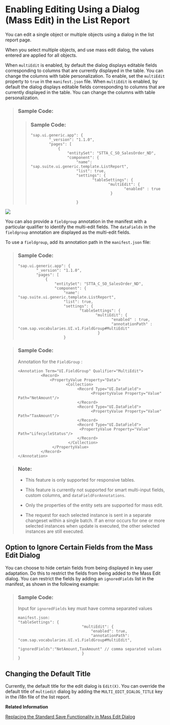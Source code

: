 <!-- loio7cc4f04364c540c397130ff92f84c3ca -->

# Enabling Editing Using a Dialog \(Mass Edit\) in the List Report

You can edit a single object or multiple objects using a dialog in the list report page.

When you select multiple objects, and use mass edit dialog, the values entered are applied for all objects.

When `multiEdit` is enabled, by default the dialog displays editable fields corresponding to columns that are currently displayed in the table. You can change the columns with table personalization. To enable, set the `multiEdit` property to `true` in the `manifest.json` file. When `multiEdit` is enabled, by default the dialog displays editable fields corresponding to columns that are currently displayed in the table. You can change the columns with table personalization.

> ### Sample Code:  
> > ### Sample Code:  
> > ```
> > "sap.ui.generic.app": {
> >         "_version": "1.1.0",
> >         "pages": [
> >             {
> >                 "entitySet": "STTA_C_SO_SalesOrder_ND",
> >                 "component": {
> >                     "name": "sap.suite.ui.generic.template.ListReport",
> >                     "list": true,
> >                     "settings": {
> >                            "tableSettings": {
> >                                   "multiEdit": {
> >                                          "enabled" : true
> >                                    }
> > 
> >                     }
> > ```

 ![](images/Enabling_Mass_Editing_Through_Dialog_LR_914eba7.png) 

You can also provide a `fieldgroup` annotation in the manifest with a particular qualifier to identify the multi-edit fields. The `dataFields` in the `fieldgroup` annotation are displayed as the multi-edit fields.

To use a `fieldgroup`, add its annotation path in the `manifest.json` file:

> ### Sample Code:  
> ```
> "sap.ui.generic.app": {
>         "_version": "1.1.0",
>         "pages": [
>             {
>                 "entitySet": "STTA_C_SO_SalesOrder_ND",
>                 "component": {
>                     "name": "sap.suite.ui.generic.template.ListReport",
>                     "list": true,
>                     "settings": {
>                            "tableSettings": {
>                                   "multiEdit": {
>                                          "enabled" : true,
>                                          "annotationPath" : "com.sap.vocabularies.UI.v1.FieldGroup#MultiEdit"
>                                    }
>                     }
> ```

> ### Sample Code:  
> Annotation for the `FieldGroup` :
> 
> ```
> <Annotation Term="UI.FieldGroup" Qualifier="MultiEdit">
>           <Record>
>               <PropertyValue Property="Data">
>                      <Collection>
>                           <Record Type="UI.DataField">
>                                 <PropertyValue Property="Value" Path="NetAmount"/>
>                           </Record>
>                           <Record Type="UI.DataField">
>                                 <PropertyValue Property="Value" Path="TaxAmount"/>
>                           </Record>
>                           <Record Type="UI.DataField">
>                            <PropertyValue Property="Value" Path="LifecycleStatus"/>
>                           </Record>
>                       </Collection>
>             	 </PropertyValue>
>           </Record>
> </Annotation>
> ```

> ### Note:  
> -   This feature is only supported for responsive tables.
> 
> -   This feature is currently not supported for smart multi-input fields, custom columns, and `dataFieldForAnnotations`.
> 
> -   Only the properties of the entity sets are supported for mass edit.
> 
> -   The request for each selected instance is sent in a separate changeset within a single batch. If an error occurs for one or more selected instances when update is executed, the other selected instances are still executed.



<a name="loio7cc4f04364c540c397130ff92f84c3ca__section_avc_gtw_nsb"/>

## Option to Ignore Certain Fields from the Mass Edit Dialog

You can choose to hide certain fields from being displayed in key user adaptation. Do this to restrict the fields from being added to the Mass Edit dialog. You can restrict the fields by adding an `ignoredFields` list in the manifest, as shown in the following example:

> ### Sample Code:  
> Input for `ignoredFields` key must have comma separated values
> 
> ```
> manifest.json:
> "tableSettings": {
>                             "multiEdit": {
>                                 "enabled": true,
>                                 "annotationPath": "com.sap.vocabularies.UI.v1.FieldGroup#MultiEdit",
>                                 "ignoredFields":"NetAmount,TaxAmount" // comma separated values
>                             }
> }
> 
> ```



<a name="loio7cc4f04364c540c397130ff92f84c3ca__section_bfv_hkg_wsb"/>

## Changing the Default Title

Currently, the default title for the edit dialog is `Edit(X)`. You can override the default title of `multiedit` dialog by adding the `MULTI_EDIT_DIALOG_TITLE` key in the i18n file of the list report.

**Related Information**  


[Replacing the Standard Save Functionality in Mass Edit Dialog](replacing-the-standard-save-functionality-in-the-mass-edit-dialog-492d8a9.md "You can enable custom save functionality for the mass edit dialog.")

